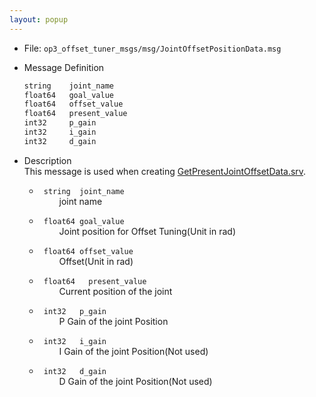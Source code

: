 ```yaml
---
layout: popup
---
```


- File: `op3_offset_tuner_msgs/msg/JointOffsetPositionData.msg`

- Message Definition
    ```c
    string    joint_name
    float64   goal_value
    float64   offset_value
    float64   present_value
    int32     p_gain
    int32     i_gain
    int32     d_gain
    ```

- Description  
This message is used when creating [GetPresentJointOffsetData.srv].  

    * ` string  joint_name`  
&emsp;&emsp; joint name  

    * ` float64 goal_value`  
&emsp;&emsp; Joint position for Offset Tuning(Unit in rad)  

    * ` float64 offset_value`  
&emsp;&emsp; Offset(Unit in rad)  

    * ` float64   present_value`  
&emsp;&emsp; Current position of the joint  

    * ` int32   p_gain`  
&emsp;&emsp; P Gain of the joint Position  

    * ` int32   i_gain`  
&emsp;&emsp; I Gain of the joint Position(Not used)  

    * ` int32   d_gain`  
&emsp;&emsp; D Gain of the joint Position(Not used)  


[GetPresentJointOffsetData.srv]: /docs/en/platform/msgs/op3_GetPresentJointOffsetData_srv/#op3-getpresentjointoffsetdata-srv
